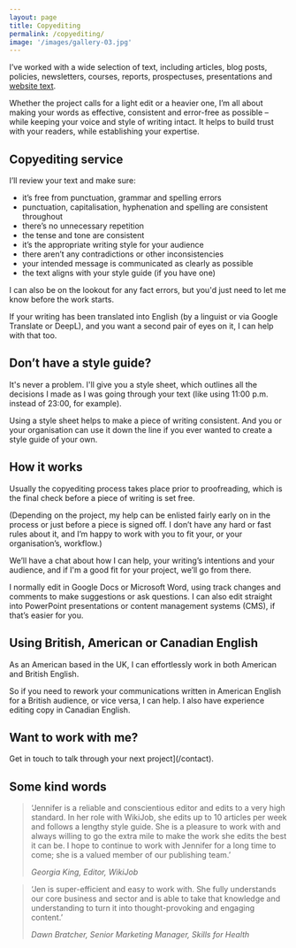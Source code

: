 ```yaml
---
layout: page
title: Copyediting
permalink: /copyediting/
image: '/images/gallery-03.jpg'
---
```

I’ve worked with a wide selection of text, including articles, blog posts, policies, newsletters, courses, reports, prospectuses, presentations and [website text](/contact).

Whether the project calls for a light edit or a heavier one, I’m all about making your words as effective, consistent and error-free as possible – while keeping your voice and style of writing intact. It helps to build trust with your readers, while establishing your expertise.

## Copyediting service
I’ll review your text and make sure:

- it’s free from punctuation, grammar and spelling errors
- punctuation, capitalisation, hyphenation and spelling are consistent throughout
- there’s no unnecessary repetition
- the tense and tone are consistent
- it’s the appropriate writing style for your audience
- there aren’t any contradictions or other inconsistencies
- your intended message is communicated as clearly as possible
- the text aligns with your style guide (if you have one)  

I can also be on the lookout for any fact errors, but you'd just need to let me know before the work starts.

If your writing has been translated into English (by a linguist or via Google Translate or DeepL), and you want a second pair of eyes on it, I can help with that too.

## Don’t have a style guide?
It's never a problem. I'll give you a style sheet, which outlines all the decisions I made as I was going through your text (like using 11:00 p.m. instead of 23:00, for example).

Using a style sheet helps to make a piece of writing consistent. And you or your organisation can use it down the line if you ever wanted to create a style guide of your own.

## How it works
Usually the copyediting process takes place prior to proofreading, which is the final check before a piece of writing is set free.

(Depending on the project, my help can be enlisted fairly early on in the process or just before a piece is signed off. I don’t have any hard or fast rules about it, and I’m happy to work with you to fit your, or your organisation’s, workflow.)

We’ll have a chat about how I can help, your writing’s intentions and your audience, and if I'm a good fit for your project, we’ll go from there.

I normally edit in Google Docs or Microsoft Word, using track changes and comments to make suggestions or ask questions. I can also edit straight into PowerPoint presentations or content management systems (CMS), if that’s easier for you.

## Using British, American or Canadian English
As an American based in the UK, I can effortlessly work in both American and British English.

So if you need to rework your communications written in American English for a British audience, or vice versa, I can help. I also have experience editing copy in Canadian English.

## Want to work with me?
Get in touch to talk through your next project](/contact).

## Some kind words

> ‘Jennifer is a reliable and conscientious editor and edits to a very high standard. In her role with WikiJob, she edits up to 10 articles per week and follows a lengthy style guide. She is a pleasure to work with and always willing to go the extra mile to make the work she edits the best it can be. I hope to continue to work with Jennifer for a long time to come; she is a valued member of our publishing team.’
>
> <cite>Georgia King, Editor, WikiJob</cite>

>‘Jen is super-efficient and easy to work with. She fully understands our core business and sector and is able to take that knowledge and understanding to turn it into thought-provoking and engaging content.’
>
> <cite>Dawn Bratcher, Senior Marketing Manager, Skills for Health</cite>

